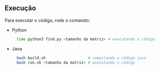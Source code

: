 ## Execução
Para executar o código, rode o comando:

* Python
  ```sh
    time python3 find.py <tamanho da matriz> # executando o código
  ```

* Java
  ```sh
    bash build.sh                   # compilando o código java
    bash run.sh <tamanho da matriz> # executando o código
  ```
